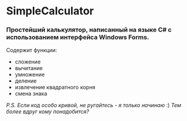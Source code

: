 # SimpleCalculator 
### Простейший калькулятор, написанный на языке C# с использованием интерфейса Windows Forms. 

Содержит функции: 

* сложение 
* вычитание 
* умножение 
* деление 
* извлечение квадратного корня 
* смена знака 

_P.S. Если код особо кривой, не ругайтесь - я только начинаю_ :) _Тем более вдруг кому понадобится?_
